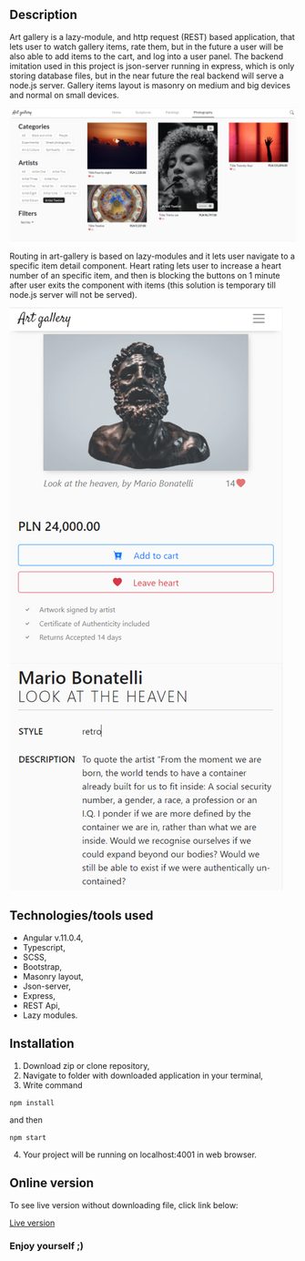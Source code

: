 ## Description

Art gallery is a lazy-module, and http request (REST) based application, that lets user to watch gallery items, rate them, but in the future a user will be also able to add items to the cart, and log into a user panel. The backend imitation used in this project is json-server running in express, which is only storing database files, but in the near future the real backend will serve a node.js server. Gallery items layout is masonry on medium and big devices and normal on small devices.

![Art gallery photography view](https://github.com/bartlomiejwyszecki/Art-gallery/blob/main/src/assets/art-gallery-1.png)

Routing in art-gallery is based on lazy-modules and it lets user navigate to a specific item detail component. Heart rating lets user to increase a heart number of an specific item, and then is blocking the buttons on 1 minute after user exits the component with items (this solution is temporary till node.js server will not be served).

![Art gallery detail component view](https://github.com/bartlomiejwyszecki/Art-gallery/blob/main/src/assets/art-gallery-2.png)

## Technologies/tools used

* Angular v.11.0.4,
* Typescript,
* SCSS,
* Bootstrap,
* Masonry layout,
* Json-server,
* Express,
* REST Api,
* Lazy modules.

## Installation

1. Download zip or clone repository,
2. Navigate to folder with downloaded application in your terminal,
3. Write command
```
npm install
```
and then
```
npm start
```
4. Your project will be running on localhost:4001 in web browser.

## Online version

To see live version without downloading file, click link below:

[Live version](https://art-gallery-angular.herokuapp.com/home)

### Enjoy yourself ;)
